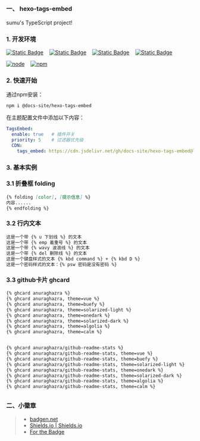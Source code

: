 ## <font size=3>一、 hexo-tags-embed</font>

sumu's TypeScript project!

### <font size=3>1. 开发环境</font>

[![Static Badge](https://img.shields.io/badge/author-%E8%8B%8F%E6%9C%A8-blue?style=for-the-badge)](https://sumumm.github.io/)&nbsp;&nbsp;&nbsp;&nbsp;[![Static Badge](https://img.shields.io/badge/GITHUB-sumumm-blue?style=for-the-badge&logo=github)](https://github.com/sumumm)&nbsp;&nbsp;&nbsp;&nbsp;[![Static Badge](https://img.shields.io/badge/NPM-sumumm-blue?style=for-the-badge&logo=npm&logoSize=3&labelColor=%23CB3837)](https://www.npmjs.com/~sumumm)&nbsp;&nbsp;&nbsp;&nbsp;[![Static Badge](https://img.shields.io/badge/NPM-docs_site-blue?style=for-the-badge&logo=npm&logoSize=3&labelColor=%23CB3837)](https://www.npmjs.com/org/docs-site)

[![node](https://badgen.net/static/node/v22.16.0/F96854)](https://nodejs.org/dist/v22.16.0/node-v22.16.0-win-x64.zip)&nbsp;&nbsp;&nbsp;&nbsp;[![npm](https://badgen.net/static/npm/10.9.2/F96854)](https://badgen.net/static/npm/10.9.2/F96854)

### <font size=3>2. 快速开始</font>

通过npm安装：

```shell
npm i @docs-site/hexo-tags-embed
```

在主题配置文件中添加以下内容：

```yaml
TagsEmbed:
  enable: true   # 插件开关
  priority: 5    # 过滤器优先级
  CDN:
    tags_embed: https://cdn.jsdelivr.net/gh/docs-site/hexo-tags-embed@latest/lib/tag_embed.css
```

### <font size=3>3. 基本实例</font>

#### <font size=3>3.1 折叠框 folding</font>

```markdown
{% folding [color], [提示信息] %}
内容......
{% endfolding %}
```

#### <font size=3>3.2 行内文本</font>

```markdown
这是一个带 {% u 下划线 %} 的文本
这是一个带 {% emp 着重号 %} 的文本
这是一个带 {% wavy 波浪线 %} 的文本
这是一个带 {% del 删除线 %} 的文本
这是一个键盘样式的文本 {% kbd command %} + {% kbd D %}
这是一个密码样式的文本：{% psw 密码是没有密码 %}
```

#### <font size=3>3.3 github卡片 ghcard</font>

```markdown
{% ghcard anuraghazra %}
{% ghcard anuraghazra, theme=vue %}
{% ghcard anuraghazra, theme=buefy %}
{% ghcard anuraghazra, theme=solarized-light %}
{% ghcard anuraghazra, theme=onedark %}
{% ghcard anuraghazra, theme=solarized-dark %} 
{% ghcard anuraghazra, theme=algolia %}
{% ghcard anuraghazra, theme=calm %}


{% ghcard anuraghazra/github-readme-stats %}
{% ghcard anuraghazra/github-readme-stats, theme=vue %}
{% ghcard anuraghazra/github-readme-stats, theme=buefy %}
{% ghcard anuraghazra/github-readme-stats, theme=solarized-light %}
{% ghcard anuraghazra/github-readme-stats, theme=onedark %}
{% ghcard anuraghazra/github-readme-stats, theme=solarized-dark %}
{% ghcard anuraghazra/github-readme-stats, theme=algolia %}
{% ghcard anuraghazra/github-readme-stats, theme=calm %}
```

## <font size=3>二、小徽章</font>

>- [badgen.net](https://badgen.net/)
>- [Shields.io | Shields.io](https://shields.io/)
>- [For the Badge](https://forthebadge.com/)

